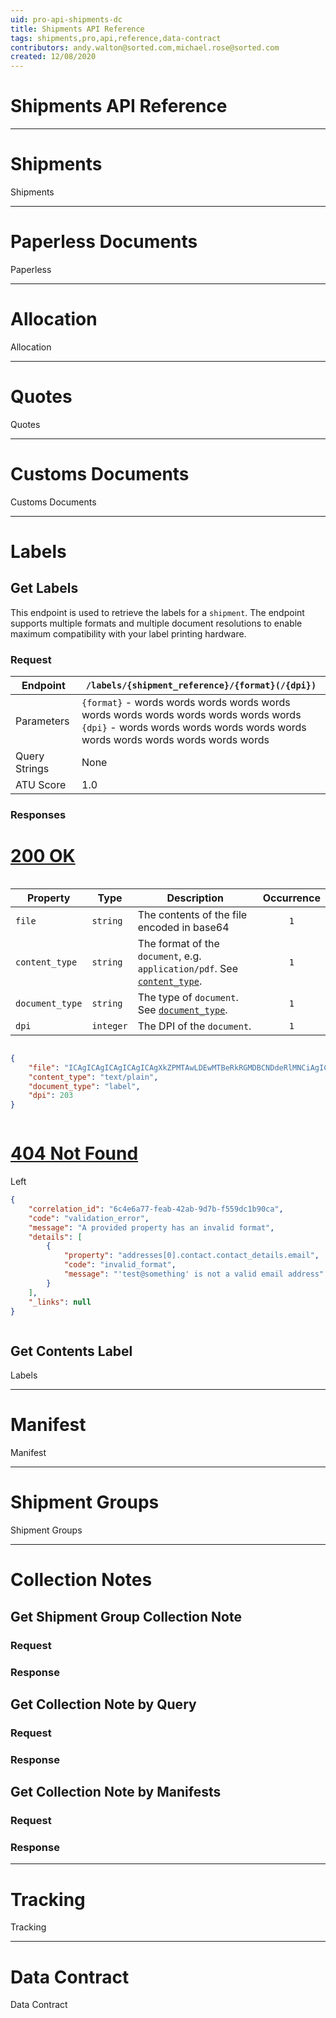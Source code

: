 ```yaml
---
uid: pro-api-shipments-dc
title: Shipments API Reference
tags: shipments,pro,api,reference,data-contract
contributors: andy.walton@sorted.com,michael.rose@sorted.com
created: 12/08/2020
---
```

# Shipments API Reference

---

# Shipments

Shipments

---

# Paperless Documents

Paperless

---

# Allocation

Allocation

---

# Quotes

Quotes

---

# Customs Documents

Customs Documents

---

# Labels

## Get Labels

This endpoint is used to retrieve the labels for a `shipment`. The endpoint supports multiple formats and multiple document resolutions to enable maximum compatibility with your label printing hardware.

### Request

| Endpoint | `/labels/{shipment_reference}/{format}(/{dpi})` |
|---|---|
| Parameters | `{format}` - words words words words words words words words words words words words <br /> `{dpi}` - words words words words words words words words words words words words |
| Query Strings | None |
| ATU Score | 1.0 |

### Responses

# [200 OK](#tab/get-labels-200)

<div class="row">
<div class="column">

| Property | Type | Description | Occurrence |
| -------- | ---- | ----------- | :--------: |
| `file` | `string` | The contents of the file encoded in base64 | `1` |
| `content_type` | `string`| The format of the `document`, e.g. `application/pdf`. See [`content_type`](#content-type). | `1` |
| `document_type` | `string` | The type of `document`. See [`document_type`](#document-type). | `1` |
| `dpi` | `integer` | The DPI of the `document`. | `1` |

</div>
<div class="column">

```json
{
    "file": "ICAgICAgICAgICAgICAgXkZPMTAwLDEwMTBeRkRGMDBCNDdeRlMNCiAgICAgICAgICAgICAgICBeRk8xMDAsMTA2MF5GREJMNEg4XkZTDQogICAgICAgICAgICAgICAgXkNGMCwxOTANCiAgICAgICAgICAgICAgICBeRk80ODUsOTY1XkZEQ0FeRlMNCg0KICAgICAgICAgICAgICAgIF5YWg==",
    "content_type": "text/plain",
    "document_type": "label",
    "dpi": 203
} 
```
</div>
</div>

# [404 Not Found](#tab/get-labels-404)

<div class="row">
<div class="column">
Left
</div>
<div class="column">

```json
{
    "correlation_id": "6c4e6a77-feab-42ab-9d7b-f559dc1b90ca",
    "code": "validation_error",
    "message": "A provided property has an invalid format",
    "details": [
        {
            "property": "addresses[0].contact.contact_details.email",
            "code": "invalid_format",
            "message": "'test@something' is not a valid email address"
        }
    ],
    "_links": null
}

```
</div>
</div>

## Get Contents Label


Labels

---

# Manifest

Manifest

---

# Shipment Groups

Shipment Groups

---

# Collection Notes

## Get Shipment Group Collection Note

### Request

### Response

## Get Collection Note by Query

### Request

### Response

## Get Collection Note by Manifests

### Request

### Response

---

# Tracking

Tracking

---

# Data Contract

Data Contract